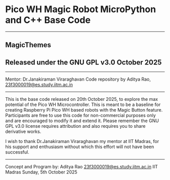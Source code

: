 # Pico WH Magic Robot MicroPython and C++ Base Code
**************************************************
## MagicThemes
## Released under the GNU GPL v3.0 October 2025
**************************************************
Mentor: Dr.Janakiraman Viraraghavan 
Code repository by Aditya Rao, 
23f3000019@es.study.iitm.ac.in
**************************************************

This is the base code released on 20th October 2025, to explore the max potential of the Pico WH Microcontroller.
This is meant to be a baseline for creating Raspberry Pi Pico WH based robots with the Magic Button feature.
Participants are free to use this code for non-commercial purposes only and are encouraged to modify it and extend it. 
Please remember the GNU GPL v3.0 license requires attribution and also requires you to share derivative works.

I wish to thank Dr.Janakiraman Viraraghavan my mentor at IIT Madras, for his support and enthusiasm without which this effort will not have been successful.

**************************************************
Concept and Program by: 
Aditya Rao 
23f3000019@es.study.iitm.ac.in
IIT Madras 
Sunday, 5th October 2025
